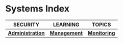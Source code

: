 # Systems Index

|SECURITY|LEARNING|TOPICS|
|---|---|---|
|[**Administration**](administration-index)|[**Management**](management-index)|[**Monitoring**](monitoring-index)|
